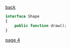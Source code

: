 [back](./page02.md)

```php
interface Shape
{
    public function draw();
}

```



[page 4](./page04.md)
